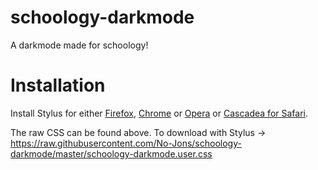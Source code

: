 # schoology-darkmode
A darkmode made for schoology!
# Installation
Install Stylus for either [Firefox](https://addons.mozilla.org/en-US/firefox/addon/styl-us/), [Chrome](https://chrome.google.com/webstore/detail/stylus/clngdbkpkpeebahjckkjfobafhncgmne?hl=en) or [Opera](https://addons.opera.com/en/extensions/details/stylus/) or [Cascadea for Safari](https://cascadea.app/).  

The raw CSS can be found above. To download with Stylus -> https://raw.githubusercontent.com/No-Jons/schoology-darkmode/master/schoology-darkmode.user.css
